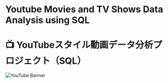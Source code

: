 # Youtube Movies and TV Shows Data Analysis using SQL
# 📺 YouTubeスタイル動画データ分析プロジェクト（SQL）

![YouTube Banner](https://upload.wikimedia.org/wikipedia/commons/b/b8/YouTube_Logo_2017.svg)

